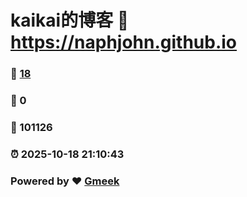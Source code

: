 # kaikai的博客 :link: https://naphjohn.github.io 
### :page_facing_up: [18](https://naphjohn.github.io/tag.html) 
### :speech_balloon: 0 
### :hibiscus: 101126 
### :alarm_clock: 2025-10-18 21:10:43 
### Powered by :heart: [Gmeek](https://github.com/Meekdai/Gmeek)
